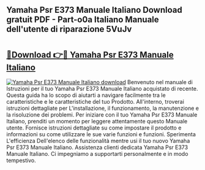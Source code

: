 ## Yamaha Psr E373 Manuale Italiano Download gratuit PDF - Part-o0a Italiano Manuale dell'utente di riparazione 5VuJv

# <h2><a href="http://df9cqxv.blite.top/?on=Yamaha+Psr+E373+Manuale+Italiano">🔗Download 👉🔴 Yamaha Psr E373 Manuale Italiano</a></h2>

[![Yamaha Psr E373 Manuale Italiano download](https://i.imgur.com/lujVjoI.png)](http://df9cqxv.blite.top/?on=Yamaha+Psr+E373+Manuale+Italiano)
Benvenuto nel manuale di Istruzioni per il tuo Yamaha Psr E373 Manuale Italiano acquistato di recente. Questa guida ha lo scopo di aiutarti a navigare facilmente tra le caratteristiche e le caratteristiche del tuo Prodotto. All'interno, troverai istruzioni dettagliate per L'installazione, il funzionamento, la manutenzione e la risoluzione dei problemi. Per iniziare con il tuo Yamaha Psr E373 Manuale Italiano, prenditi un momento per leggere attentamente questo Manuale utente. Fornisce istruzioni dettagliate su come impostare il prodotto e informazioni su come utilizzare le sue varie funzioni e funzioni. Sperimenta L'efficienza Dell'elenco delle funzionalità mentre usi il tuo nuovo Yamaha Psr E373 Manuale Italiano. Assistenza clienti dedicata Yamaha Psr E373 Manuale Italiano. Ci impegniamo a supportarti personalmente e in modo tempestivo.

